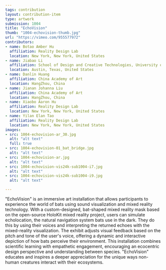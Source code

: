 ```yaml
---
tags: contribution
layout: contribution-item
type: artwork
submission: 1004
title: "EchoVision"
thumb: "1004-echovision-thumb.jpg"
url: "https://vimeo.com/955577972"
contributors: 
- name: Botao Amber Hu
  affiliation: Reality Design Lab
  location: New York, New York, United States
- name: Jiabao Li 
  affiliation: School of Design and Creative Technologies, University of Texas at Austin
  location: Austin, Texas, United States
- name: Danlin Huang
  affiliation: China Academy of Art
  location: HangZhou, China
- name: Jianan Johanna Liu
  affiliation: China Academy of Art
  location: HangZhou, China
- name: Xiaobo Aaron Hu
  affiliation: Reality Design Lab
  location: New York, New York, United States
- name: Yilan Elan Tao
  affiliation: Reality Design Lab
  location: New York, New York, United States
images: 
- src: 1004-echovision-ar_30.jpg 
  alt: "alt text" 
  full: true
- src: 1004-echovision-01_bat_bridge.jpg 
  alt: "alt text" 
- src: 1004-echovision-ar.jpg 
  alt: "alt text" 
- src: 1004-echovision-vis24k-sub1004-i7.jpg 
  alt: "alt text" 
- src: 1004-echovision-vis24k-sub1004-i9.jpg 
  alt: "alt text" 

---
```


"EchoVision" is an immersive art installation that allows participants
to experience the world of bats using sound visualization and mixed
reality technology. With a custom-designed, bat-shaped mixed reality
mask based on the open-source HoloKit mixed reality project, users can
simulate echolocation, the natural navigation system bats use in the
dark. They do this by using their voices and interpreting the returned
echoes with the mixed-reality visualization. The exhibit adjusts visual
feedback based on the pitch and tone of the user's voice, offering a
dynamic and interactive depiction of how bats perceive their
environment. This installation combines scientific learning with
empathetic engagement, encouraging an ecocentric design perspective and
understanding between species. "EchoVision" educates and inspires a
deeper appreciation for the unique ways non-human creatures interact
with their ecosystems.

